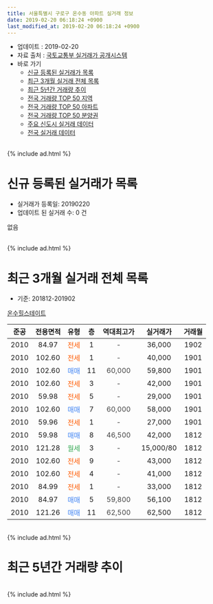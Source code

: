 ```yaml
---
title: 서울특별시 구로구 온수동 아파트 실거래 정보
date: 2019-02-20 06:18:24 +0900
last_modified_at: 2019-02-20 06:18:24 +0900
---
```


* 업데이트 : 2019-02-20
* 자료 출처 : [국토교통부 실거래가 공개시스템](http://rt.molit.go.kr)
* 바로 가기
    * [신규 등록된 실거래가 목록](#신규-등록된-실거래가-목록)
    * [최근 3개월 실거래 전체 목록](#최근-3개월-실거래-전체-목록)
    * [최근 5년간 거래량 추이](#최근-5년간-거래량-추이)
    * [전국 거래량 TOP 50 지역](https://inasie.github.io/apt-trade-info/최근-3개월-전국에서-가장-거래가-많이-발생한-지역)
    * [전국 거래량 TOP 50 아파트](https://inasie.github.io/apt-trade-info/최근-3개월-전국에서-가장-거래가-많이-발생한-아파트)
    * [전국 거래량 TOP 50 분양권](https://inasie.github.io/apt-trade-info/최근-3개월-전국에서-가장-거래가-많이-발생한-분양권)
    * [주요 신도시 실거래 데이터](https://inasie.github.io/apt-trade-info/주요-신도시)
    * [전국 실거래 데이터](https://inasie.github.io/apt-trade-info/전국)
<br>
{% include ad.html %}
<br>

# 신규 등록된 실거래가 목록
* 실거래가 등록일: 20190220
* 업데이트 된 실거래 수: 0 건

없음

<br>
{% include ad.html %}
<br>

# 최근 3개월 실거래 전체 목록
* 기준: 201812-201902


[온수힐스테이트](https://search.naver.com/search.naver?query=%EC%84%9C%EC%9A%B8%ED%8A%B9%EB%B3%84%EC%8B%9C+%EA%B5%AC%EB%A1%9C%EA%B5%AC+%EC%98%A8%EC%88%98%EB%8F%99+%EC%98%A8%EC%88%98%ED%9E%90%EC%8A%A4%ED%85%8C%EC%9D%B4%ED%8A%B8)

|준공|전용면적|유형|층|역대최고가|실거래가|거래월|
|:---:|:---:|:---:|:---:|:---:|:---:|:---:|
|2010|84.97|<span style="color:#ff5a00">전세</span>|1|<span style="color:#444444">-</span>|36,000|1902|
|2010|102.60|<span style="color:#ff5a00">전세</span>|1|<span style="color:#444444">-</span>|40,000|1901|
|2010|102.60|<span style="color:#4285f3">매매</span>|11|<span style="color:#444444">60,000</span>|59,800|1901|
|2010|102.60|<span style="color:#ff5a00">전세</span>|3|<span style="color:#444444">-</span>|42,000|1901|
|2010|59.98|<span style="color:#ff5a00">전세</span>|5|<span style="color:#444444">-</span>|29,000|1901|
|2010|102.60|<span style="color:#4285f3">매매</span>|7|<span style="color:#444444">60,000</span>|58,000|1901|
|2010|59.96|<span style="color:#ff5a00">전세</span>|1|<span style="color:#444444">-</span>|27,000|1901|
|2010|59.98|<span style="color:#4285f3">매매</span>|8|<span style="color:#444444">46,500</span>|42,000|1812|
|2010|121.28|<span style="color:#34a853">월세</span>|3|<span style="color:#444444">-</span>|15,000/80|1812|
|2010|102.60|<span style="color:#ff5a00">전세</span>|9|<span style="color:#444444">-</span>|43,000|1812|
|2010|102.60|<span style="color:#ff5a00">전세</span>|4|<span style="color:#444444">-</span>|41,000|1812|
|2010|84.99|<span style="color:#ff5a00">전세</span>|1|<span style="color:#444444">-</span>|33,000|1812|
|2010|84.97|<span style="color:#4285f3">매매</span>|5|<span style="color:#444444">59,800</span>|56,100|1812|
|2010|121.26|<span style="color:#4285f3">매매</span>|11|<span style="color:#444444">62,500</span>|62,500|1812|


<br>
{% include ad.html %}
<br>

# 최근 5년간 거래량 추이


<div style="width:100%;">
    <canvas id="deal_progress" height="200"></canvas>
</div>

<script>
new Chart(document.getElementById("deal_progress"), {
    type: 'line',
    data: {
        labels: ['201402','201403','201404','201405','201406','201407','201408','201409','201410','201411','201412','201501','201502','201503','201504','201505','201506','201507','201508','201509','201510','201511','201512','201601','201602','201603','201604','201605','201606','201607','201608','201609','201610','201611','201612','201701','201702','201703','201704','201705','201706','201707','201708','201709','201710','201711','201712','201801','201802','201803','201804','201805','201806','201807','201808','201809','201810','201811','201812','201901','201902'],
        datasets: [{
            label: '매매',
            pointRadius: 1,
            data: [8, 3, 6, 7, 6, 6, 6, 8, 6, 9, 12, 7, 8, 12, 14, 16, 9, 16, 7, 17, 13, 5, 4, 3, 4, 6, 6, 5, 12, 14, 9, 9, 14, 7, 2, 3, 4, 1, 3, 10, 8, 18, 7, 17, 3, 7, 5, 7, 6, 7, 6, 7, 5, 6, 19, 11, 7, 6, 3, 2, 0],
            borderColor: "rgba(255, 201, 14, 1)",
            backgroundColor: "rgba(255, 201, 14, 0.5)",
            fill: false,
            lineTension: 0
        },{
            label: '전월세',
            pointRadius: 1,
            data: [17, 16, 8, 13, 9, 9, 8, 5, 7, 14, 9, 8, 6, 13, 6, 5, 12, 5, 8, 10, 9, 7, 15, 10, 14, 11, 14, 12, 9, 7, 3, 7, 7, 13, 12, 3, 7, 11, 3, 9, 6, 5, 4, 7, 4, 8, 9, 11, 12, 13, 5, 7, 6, 6, 13, 5, 10, 6, 4, 4, 1],
            borderColor: "rgba(0, 141, 185, 1)",
            backgroundColor: "rgba(0, 141, 185, 0.5)",
            fill: false,
            lineTension: 0
        }
        ]
    },
    options: {
        responsive: true,
        title: {
            display: false
        },
        tooltips: {
            mode: 'index',
            intersect: false
        },
        hover: {
            mode: 'nearest',
            intersect: true
        },
        scales: {
            xAxes: [{
                display: true,
                scaleLabel: {
                    display: true,
                    labelString: '년/월'
                }
            }],
            yAxes: [{
                display: true,
                ticks: {
                    suggestedMin: 0,
                },
                scaleLabel: {
                    display: true,
                    labelString: '실거래 수'
                }
            }]
        }
    }
});

</script>


<br>
{% include ad.html %}
<br>

